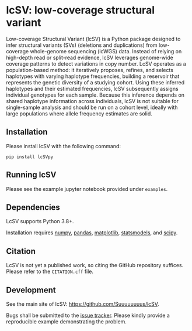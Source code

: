 lcSV: low-coverage structural variant
=======================================

Low-coverage Structural Variant (lcSV) is a Python package designed to infer structural variants (SVs) (deletions and duplications) from low-coverage whole-genome sequencing (lcWGS) data. Instead of relying on high-depth read or split-read evidence, lcSV leverages genome-wide coverage patterns to detect variations in copy number. LcSV operates as a population-based method: it iteratively proposes, refines, and selects haplotypes with varying haplotype frequencies, building a reservoir that represents the genetic diversity of a studying cohort. Using these inferred haplotypes and their estimated frequencies, lcSV subsequently assigns individual genotypes for each sample. Because this inference depends on shared haplotype information across individuals, lcSV is not suitable for single-sample analysis and should be run on a cohort level, ideally with large populations where allele frequency estimates are solid.

Installation
-------------

Please install lcSV with the following command:

`pip install lcSVpy`

Running lcSV
-------------

Please see the example jupyter notebook provided under `examples`.

Dependencies
------------

LcSV supports Python 3.8+.

Installation requires [numpy](https://numpy.org/), [pandas](https://pandas.pydata.org/), [matplotlib](https://matplotlib.org/), [statsmodels](https://statsmodels.org/), and [scipy](https://scipy.org/).

Citation
------------

LcSV is not yet a published work, so citing the GitHub repository suffices. Please refer to the `CITATION.cff` file.

Development
-----------

See the main site of lcSV: https://github.com/Suuuuuuuus/lcSV.

Bugs shall be submitted to the [issue tracker](https://github.com/Suuuuuuuus/lcSV/issues). Please kindly provide a reproducible example demonstrating the problem.
